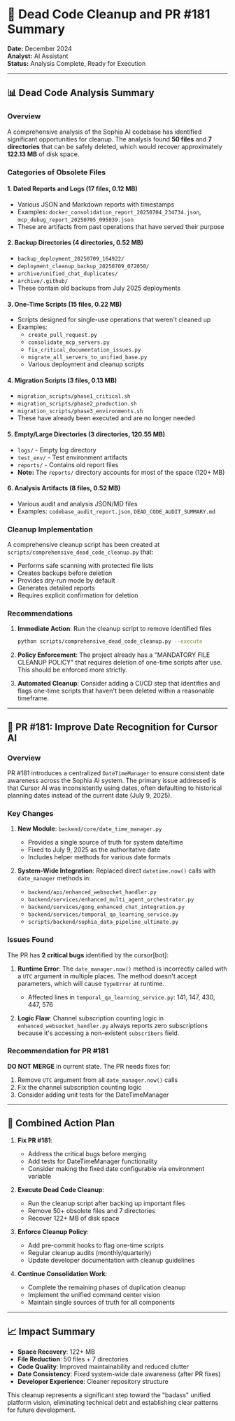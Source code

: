 # 🧹 Dead Code Cleanup and PR #181 Summary

**Date:** December 2024  
**Analyst:** AI Assistant  
**Status:** Analysis Complete, Ready for Execution

---

## 📊 Dead Code Analysis Summary

### Overview
A comprehensive analysis of the Sophia AI codebase has identified significant opportunities for cleanup. The analysis found **50 files** and **7 directories** that can be safely deleted, which would recover approximately **122.13 MB** of disk space.

### Categories of Obsolete Files

#### 1. **Dated Reports and Logs** (17 files, 0.12 MB)
- Various JSON and Markdown reports with timestamps
- Examples: `docker_consolidation_report_20250704_234734.json`, `mcp_debug_report_20250705_095039.json`
- These are artifacts from past operations that have served their purpose

#### 2. **Backup Directories** (4 directories, 0.52 MB)
- `backup_deployment_20250709_164922/`
- `deployment_cleanup_backup_20250709_072050/`
- `archive/unified_chat_duplicates/`
- `archive/.github/`
- These contain old backups from July 2025 deployments

#### 3. **One-Time Scripts** (15 files, 0.22 MB)
- Scripts designed for single-use operations that weren't cleaned up
- Examples:
  - `create_pull_request.py`
  - `consolidate_mcp_servers.py`
  - `fix_critical_documentation_issues.py`
  - `migrate_all_servers_to_unified_base.py`
  - Various deployment and cleanup scripts

#### 4. **Migration Scripts** (3 files, 0.13 MB)
- `migration_scripts/phase1_critical.sh`
- `migration_scripts/phase2_production.sh`
- `migration_scripts/phase3_environments.sh`
- These have already been executed and are no longer needed

#### 5. **Empty/Large Directories** (3 directories, 120.55 MB)
- `logs/` - Empty log directory
- `test_env/` - Test environment artifacts
- `reports/` - Contains old report files
- **Note:** The `reports/` directory accounts for most of the space (120+ MB)

#### 6. **Analysis Artifacts** (8 files, 0.52 MB)
- Various audit and analysis JSON/MD files
- Examples: `codebase_audit_report.json`, `DEAD_CODE_AUDIT_SUMMARY.md`

### Cleanup Implementation

A comprehensive cleanup script has been created at `scripts/comprehensive_dead_code_cleanup.py` that:
- Performs safe scanning with protected file lists
- Creates backups before deletion
- Provides dry-run mode by default
- Generates detailed reports
- Requires explicit confirmation for deletion

### Recommendations

1. **Immediate Action**: Run the cleanup script to remove identified files
   ```bash
   python scripts/comprehensive_dead_code_cleanup.py --execute
   ```

2. **Policy Enforcement**: The project already has a "MANDATORY FILE CLEANUP POLICY" that requires deletion of one-time scripts after use. This should be enforced more strictly.

3. **Automated Cleanup**: Consider adding a CI/CD step that identifies and flags one-time scripts that haven't been deleted within a reasonable timeframe.

---

## 🔄 PR #181: Improve Date Recognition for Cursor AI

### Overview
PR #181 introduces a centralized `DateTimeManager` to ensure consistent date awareness across the Sophia AI system. The primary issue addressed is that Cursor AI was inconsistently using dates, often defaulting to historical planning dates instead of the current date (July 9, 2025).

### Key Changes

1. **New Module**: `backend/core/date_time_manager.py`
   - Provides a single source of truth for system date/time
   - Fixed to July 9, 2025 as the authoritative date
   - Includes helper methods for various date formats

2. **System-Wide Integration**: Replaced direct `datetime.now()` calls with `date_manager` methods in:
   - `backend/api/enhanced_websocket_handler.py`
   - `backend/services/enhanced_multi_agent_orchestrator.py`
   - `backend/services/gong_enhanced_chat_integration.py`
   - `backend/services/temporal_qa_learning_service.py`
   - `scripts/backend/sophia_data_pipeline_ultimate.py`

### Issues Found

The PR has **2 critical bugs** identified by the cursor[bot]:

1. **Runtime Error**: The `date_manager.now()` method is incorrectly called with a `UTC` argument in multiple places. The method doesn't accept parameters, which will cause `TypeError` at runtime.
   - Affected lines in `temporal_qa_learning_service.py`: 141, 147, 430, 447, 576

2. **Logic Flaw**: Channel subscription counting logic in `enhanced_websocket_handler.py` always reports zero subscriptions because it's accessing a non-existent `subscribers` field.

### Recommendation for PR #181

**DO NOT MERGE** in current state. The PR needs fixes for:
1. Remove `UTC` argument from all `date_manager.now()` calls
2. Fix the channel subscription counting logic
3. Consider adding unit tests for the DateTimeManager

---

## 🎯 Combined Action Plan

1. **Fix PR #181**:
   - Address the critical bugs before merging
   - Add tests for DateTimeManager functionality
   - Consider making the fixed date configurable via environment variable

2. **Execute Dead Code Cleanup**:
   - Run the cleanup script after backing up important files
   - Remove 50+ obsolete files and 7 directories
   - Recover 122+ MB of disk space

3. **Enforce Cleanup Policy**:
   - Add pre-commit hooks to flag one-time scripts
   - Regular cleanup audits (monthly/quarterly)
   - Update developer documentation with cleanup guidelines

4. **Continue Consolidation Work**:
   - Complete the remaining phases of duplication cleanup
   - Implement the unified command center vision
   - Maintain single sources of truth for all components

---

## 📈 Impact Summary

- **Space Recovery**: 122+ MB
- **File Reduction**: 50 files + 7 directories
- **Code Quality**: Improved maintainability and reduced clutter
- **Date Consistency**: Fixed system-wide date awareness (after PR fixes)
- **Developer Experience**: Cleaner repository structure

This cleanup represents a significant step toward the "badass" unified platform vision, eliminating technical debt and establishing clear patterns for future development. 